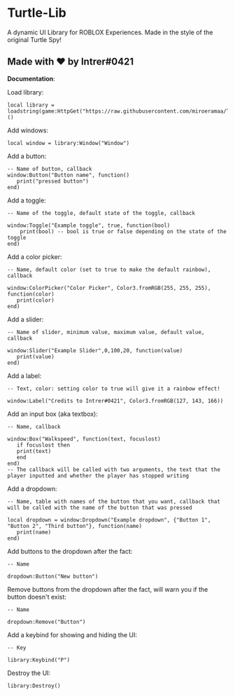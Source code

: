 # Turtle-Lib
A dynamic UI Library for ROBLOX Experiences. Made in the style of the original Turtle Spy!

## Made with ❤️ by Intrer#0421

**Documentation**:

Load library:
```
local library = loadstring(game:HttpGet("https://raw.githubusercontent.com/miroeramaa/TurtleLib/main/TurtleUiLib.lua"))()
```

Add windows:
```
local window = library:Window("Window")
```

Add a button:
```
-- Name of button, callback
window:Button("Button name", function()
   print("pressed button")
end)
```

Add a toggle:
```
-- Name of the toggle, default state of the toggle, callback

window:Toggle("Example toggle", true, function(bool)
    print(bool) -- bool is true or false depending on the state of the toggle
end)
```

Add a color picker:
```
-- Name, default color (set to true to make the default rainbow), callback

window:ColorPicker("Color Picker", Color3.fromRGB(255, 255, 255), function(color)
   print(color)
end)
```

Add a slider:
```
-- Name of slider, minimum value, maximum value, default value, callback

window:Slider("Example Slider",0,100,20, function(value)
   print(value)
end)
```

Add a label:
```
-- Text, color: setting color to true will give it a rainbow effect!

window:Label("Credits to Intrer#0421", Color3.fromRGB(127, 143, 166))
```

Add an input box (aka textbox):
```
-- Name, callback

window:Box("Walkspeed", function(text, focuslost)
   if focuslost then
   print(text)
   end
end)
-- The callback will be called with two arguments, the text that the player inputted and whether the player has stopped writing
```

Add a dropdown:
```
-- Name, table with names of the button that you want, callback that will be called with the name of the button that was pressed

local dropdown = window:Dropdown("Example dropdown", {"Button 1", "Button 2", "Third button"}, function(name)
   print(name)
end)
```

Add buttons to the dropdown after the fact:
```
-- Name

dropdown:Button("New button")
```

Remove buttons from the dropdown after the fact, will warn you if the button doesn't exist:
```
-- Name

dropdown:Remove("Button")
```

Add a keybind for showing and hiding the UI:
```
-- Key

library:Keybind("P")
```

Destroy the UI:
```
library:Destroy()
```
